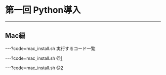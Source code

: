 # 第一回 Python導入

---

## Mac編

---?code=mac_install.sh
実行するコード一覧

---?code=mac_install.sh
@[1](これ以降の作業を実行するために必要です)

---?code=mac_install.sh
@[2](Homebrewというツールのダウンロード.Homebrewに関しては、色んなツールをダウンロードするためのツールで、これさえあれば大抵の機能は追加できる)